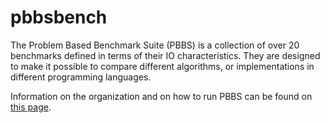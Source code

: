 # pbbsbench

The Problem Based Benchmark Suite (PBBS) is a collection
of over 20 benchmarks defined in terms of their IO characteristics.
They are designed to make it possible to compare different algorithms,
or implementations in different programming languages.

Information on the organization and on how to run PBBS can be found on
[this page](https://cmuparlay.github.io/pbbsbench).


